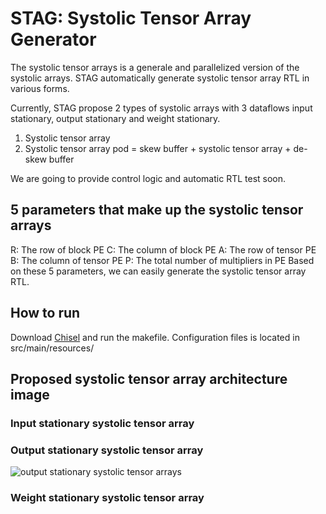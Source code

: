 STAG: Systolic Tensor Array Generator
=======================

The systolic tensor arrays is a generale and parallelized version of the systolic arrays. 
STAG automatically generate systolic tensor array RTL in various forms.

Currently, STAG propose 2 types of systolic arrays with 3 dataflows input stationary, output stationary and weight stationary.
1. Systolic tensor array
2. Systolic tensor array pod = skew buffer + systolic tensor array + de-skew buffer

We are going to provide control logic and automatic RTL test soon.

## 5 parameters that make up the systolic tensor arrays
R: The row of block PE
C: The column of block PE
A: The row of tensor PE
B: The column of tensor PE
P: The total number of multipliers in PE
Based on these 5 parameters, we can easily generate the systolic tensor array RTL.

## How to run
Download [Chisel](https://github.com/chipsalliance/chisel) and run the makefile.
Configuration files is located in src/main/resources/

## Proposed systolic tensor array architecture image
### Input stationary systolic tensor array 
### Output stationary systolic tensor array
![output stationary systolic tensor arrays](images/output_stationary_systolic_tensorarray.png)
### Weight stationary systolic tensor array